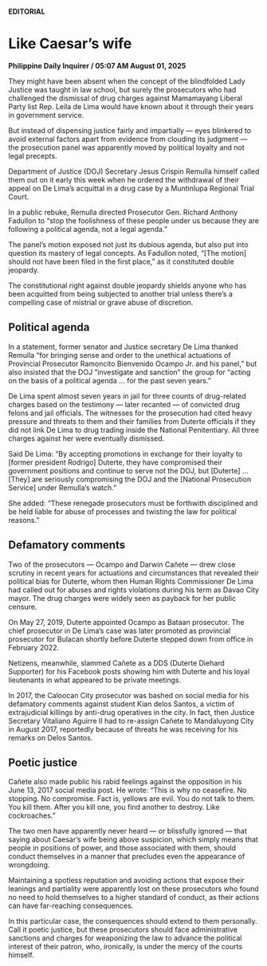 **EDITORIAL**

# Like Caesar’s wife

****Philippine Daily Inquirer / 05:07 AM August 01, 2025****

They might have been absent when the concept of the blindfolded Lady Justice was taught in law school, but surely the prosecutors who had challenged the dismissal of drug charges against Mamamayang Liberal Party list Rep. Leila de Lima would have known about it through their years in government service.

But instead of dispensing justice fairly and impartially — eyes blinkered to avoid external factors apart from evidence from clouding its judgment — the prosecution panel was apparently moved by political loyalty and not legal precepts.

Department of Justice (DOJ) Secretary Jesus Crispin Remulla himself called them out on it early this week when he ordered the withdrawal of their appeal on De Lima’s acquittal in a drug case by a Muntinlupa Regional Trial Court.

In a public rebuke, Remulla directed Prosecutor Gen. Richard Anthony Fadullon to “stop the foolishness of these people under us because they are following a political agenda, not a legal agenda.”

The panel’s motion exposed not just its dubious agenda, but also put into question its mastery of legal concepts. As Fadullon noted, “[The motion] should not have been filed in the first place,” as it constituted double jeopardy.

The constitutional right against double jeopardy shields anyone who has been acquitted from being subjected to another trial unless there’s a compelling case of mistrial or grave abuse of discretion.

## Political agenda

In a statement, former senator and Justice secretary De Lima thanked Remulla “for bringing sense and order to the unethical actuations of Provincial Prosecutor Ramoncito Bienvenido Ocampo Jr. and his panel,” but also insisted that the DOJ “investigate and sanction” the group for “acting on the basis of a political agenda … for the past seven years.”

De Lima spent almost seven years in jail for three counts of drug-related charges based on the testimony — later recanted — of convicted drug felons and jail officials. The witnesses for the prosecution had cited heavy pressure and threats to them and their families from Duterte officials if they did not link De Lima to drug trading inside the National Penitentiary. All three charges against her were eventually dismissed.

Said De Lima: “By accepting promotions in exchange for their loyalty to [former president Rodrigo] Duterte, they have compromised their government positions and continue to serve not the DOJ, but [Duterte] … [They] are seriously compromising the DOJ and the [National Prosecution Service] under Remulla’s watch.”

She added: “These renegade prosecutors must be forthwith disciplined and be held liable for abuse of processes and twisting the law for political reasons.”

## Defamatory comments

Two of the prosecutors — Ocampo and Darwin Cañete — drew close scrutiny in recent years for actuations and circumstances that revealed their political bias for Duterte, whom then Human Rights Commissioner De Lima had called out for abuses and rights violations during his term as Davao City mayor. The drug charges were widely seen as payback for her public censure.

On May 27, 2019, Duterte appointed Ocampo as Bataan prosecutor. The chief prosecutor in De Lima’s case was later promoted as provincial prosecutor for Bulacan shortly before Duterte stepped down from office in February 2022.

Netizens, meanwhile, slammed Cañete as a DDS (Duterte Diehard Supporter) for his Facebook posts showing him with Duterte and his loyal lieutenants in what appeared to be private meetings.

In 2017, the Caloocan City prosecutor was bashed on social media for his defamatory comments against student Kian delos Santos, a victim of extrajudicial killings by anti-drug operatives in the city. In fact, then Justice Secretary Vitaliano Aguirre II had to re-assign Cañete to Mandaluyong City in August 2017, reportedly because of threats he was receiving for his remarks on Delos Santos.

## Poetic justice

Cañete also made public his rabid feelings against the opposition in his June 13, 2017 social media post. He wrote: “This is why no ceasefire. No stopping. No compromise. Fact is, yellows are evil. You do not talk to them. You kill them. After you kill one, you find another to destroy. Like cockroaches.”

The two men have apparently never heard — or blissfully ignored — that saying about Caesar’s wife being above suspicion, which simply means that people in positions of power, and those associated with them, should conduct themselves in a manner that precludes even the appearance of wrongdoing.

Maintaining a spotless reputation and avoiding actions that expose their leanings and partiality were apparently lost on these prosecutors who found no need to hold themselves to a higher standard of conduct, as their actions can have far-reaching consequences.

In this particular case, the consequences should extend to them personally. Call it poetic justice, but these prosecutors should face administrative sanctions and charges for weaponizing the law to advance the political interest of their patron, who, ironically, is under the mercy of the courts himself.